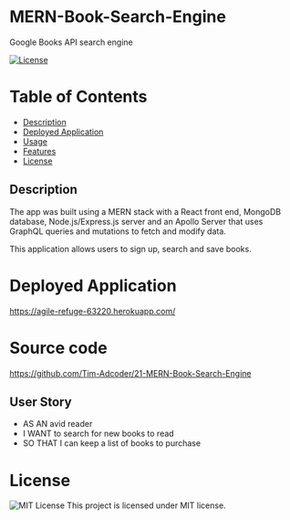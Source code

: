 # MERN-Book-Search-Engine

Google Books API search engine



[![License](https://img.shields.io/badge/License-MIT-yellow.svg)](https://opensource.org/licenses/MIT)


# Table of Contents

- [Description](#Description)
- [Deployed Application](#Application)
- [Usage](#usage)
- [Features](#features)
- [License](#license)



## Description
The app was built using a MERN stack with a React front end, MongoDB database, Node.js/Express.js server and an Apollo Server that uses GraphQL queries and mutations to fetch and modify data.

This application allows users to sign up, search and save books. 


# Deployed Application
https://agile-refuge-63220.herokuapp.com/

# Source code
https://github.com/Tim-Adcoder/21-MERN-Book-Search-Engine
 

## User Story
* AS AN avid reader
* I WANT to search for new books to read
* SO THAT I can keep a list of books to purchase




# License

![MIT License](https://img.shields.io/badge/license-MIT-green)
This project is licensed under MIT license.


